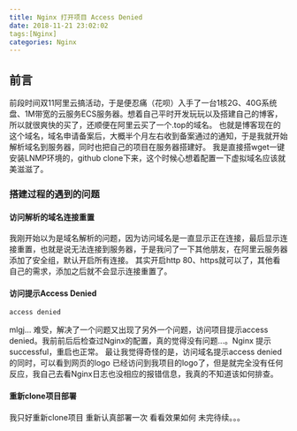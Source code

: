 ```yaml
---
title: Nginx 打开项目 Access Denied
date: 2018-11-21 23:02:02
tags:[Nginx]
categories: Nginx
---
```


## 前言
  前段时间双11阿里云搞活动，于是便忍痛（花呗）入手了一台1核2G、40G系统盘、1M带宽的云服务ECS服务器。想着自己平时开发玩玩以及搭建自己的博客，所以就很爽快的买了，还顺便在阿里云买了一个.top的域名。
也就是博客现在的这个域名，域名申请备案后，大概半个月左右收到备案通过的通知，于是我就开始解析域名到服务器，同时也把自己的项目在服务器搭建好。
我是直接搭wget一键安装LNMP环境的，github clone下来，这个时候心想着配置一下虚拟域名应该就美滋滋了。

### 搭建过程的遇到的问题

#### 访问解析的域名连接重置
  我刚开始以为是域名解析的问题，因为访问域名是一直显示正在连接，最后显示连接重置，也就是说无法连接到服务器，于是我问了一下其他朋友，在阿里云服务器添加了安全组，默认开启所有连接。
其实开启http 80、https就可以了，其他看自己的需求，添加之后就不会显示连接重置了。

#### 访问提示Access Denied
   ``` 
   access denied
   ```
  mlgj... 难受，解决了一个问题又出现了另外一个问题，访问项目提示access denied。我前前后后检查过Nginx的配置，真的觉得没有问题...。Nginx 提示successful，重启也正常。
最让我觉得奇怪的是，访问域名提示access denied 的同时，可以看到网页的logo 已经访问到我项目的logo了，但是就完全没有任何反应，我自己去看Nginx日志也没相应的报错信息，我真的不知道该如何排查。

#### 重新clone项目部署
  我只好重新clone项目 重新认真部署一次 看看效果如何 未完待续。。。